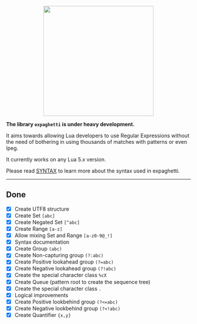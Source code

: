 <p align="center"><img src="https://i.imgur.com/Pc4Rzwe.png" height="300" /></p>

**The library `expaghetti` is under heavy development.**

It aims towards allowing Lua developers to use Regular Expressions without the need of bothering in using thousands of matches with patterns or even lpeg.

It currently works on any Lua 5.x version.

Please read [SYNTAX](SYNTAX.md) to learn more about the syntax used in expaghetti. 

---

## Done
- [x] Create UTF8 structure
- [x] Create Set `[abc]`
- [x] Create Negated Set `[^abc]`
- [x] Create Range `[a-z]`
- [x] Allow mixing Set and Range `[a-z0-9@_!]`
- [x] Syntax documentation
- [x] Create Group `(abc)`
- [x] Create Non-capturing group `(?:abc)`
- [x] Create Positive lookahead group `(?=abc)`
- [x] Create Negative lookahead group `(?!abc)`
- [x] Create the special character class `%cX`
- [x] Create Queue (pattern root to create the sequence tree)
- [x] Create the special character class `.`
- [x] Logical improvements
- [x] Create Positive lookbehind group `(?<=abc)`
- [x] Create Negative lookbehind group `(?<!abc)`
- [x] Create Quantifier `{x,y}`